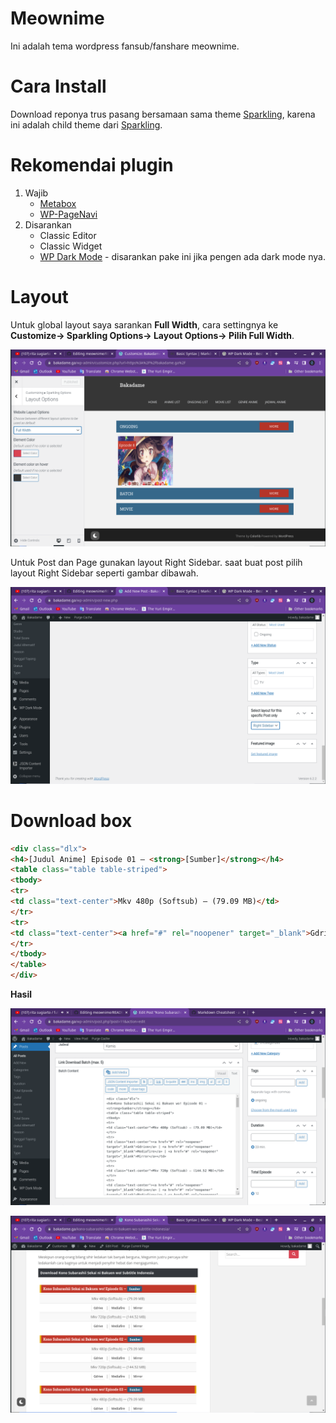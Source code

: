 # Meownime
Ini adalah tema wordpress fansub/fanshare meownime.

# Cara Install
Download reponya trus pasang bersamaan sama theme [Sparkling](https://github.com/ColorlibHQ/Sparkling), karena ini adalah child theme dari [Sparkling](https://github.com/ColorlibHQ/Sparkling).

# Rekomendai plugin

1. Wajib
	- [Metabox](https://wordpress.org/plugins/meta-box/)
	- [WP-PageNavi](https://wordpress.org/plugins/wp-pagenavi/)
2. Disarankan
	- Classic Editor
	- Classic Widget
	- [WP Dark Mode](https://wordpress.org/plugins/wp-dark-mode/) - disarankan pake ini jika pengen ada dark mode nya.

# Layout

Untuk global layout saya sarankan **Full Width**, cara settingnya ke **Customize-> Sparkling Options-> Layout Options-> Pilih Full Width**.

![Layout Options!](/img/Screenshot_2.png "Layout Options")

Untuk Post dan Page gunakan layout Right Sidebar. saat buat post pilih layout Right Sidebar seperti gambar dibawah.

![Post & Page Layout!](/img/PostLayout.png "Layout Options")

# Download box

```html
<div class="dlx">
<h4>[Judul Anime] Episode 01 — <strong>[Sumber]</strong></h4>
<table class="table table-striped">
<tbody>
<tr>
<td class="text-center">Mkv 480p (Softsub) — (79.09 MB)</td>
</tr>
<tr>
<td class="text-center"><a href="#" rel="noopener" target="_blank">Gdrive</a> | <a href="#" rel="noopener" target="_blank">Mediafire</a> | <a href="#" rel="noopener" target="_blank">Mirror</a></td>
</tr>
</tbody>
</table>
</div>
```
**Hasil**

![Download box!](/img/Dlbox_2.png)

![Download box!](/img/dlbox.png)
